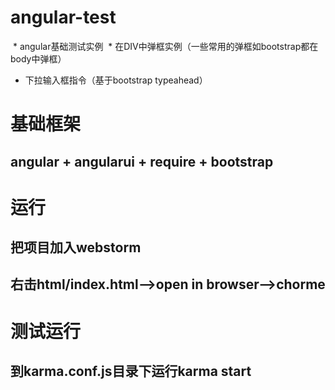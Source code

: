 # angular-test
  * angular基础测试实例 
  * 在DIV中弹框实例（一些常用的弹框如bootstrap都在body中弹框）
  * 下拉输入框指令（基于bootstrap typeahead）
# 基础框架
  ## angular + angularui + require + bootstrap
# 运行
  ## 把项目加入webstorm
  ## 右击html/index.html-->open in browser-->chorme
# 测试运行
  ## 到karma.conf.js目录下运行karma start
